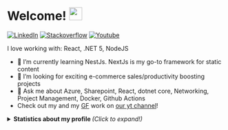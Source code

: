# Welcome! <img src="wave.gif" width="30px">

<!--
**Toumash/Toumash** is a ✨ _special_ ✨ repository because its `README.md` (this file) appears on your GitHub profile.
-->


[![LinkedIn][linkedin-shield]][linkedin-url] [![Stackoverflow][stack-shield]][stack-url] [![Youtube][yt-shield]][yt-url]


I love working with: React, .NET 5, NodeJS

<!-- - 🔭 Currently working on [🐦Bird Alert](https://github.com/Toumash/bird-alert) -->
- 🌱 I’m currently learning NestJs. NextJs is my go-to framework for static content
- 👯 I’m looking for exciting e-commerce sales/productivity boosting projects
- 💬 Ask me about Azure, Sharepoint, React, dotnet core, Networking, Project Management, Docker, Github Actions
- Check out my and my [GF](https://github.com/efemeryds) work on [our yt channel](https://www.youtube.com/channel/UCXrPqxHd-1y_oAYfv-qCnjA)!

<details>
  <summary> <b> Statistics about my profile </b> <i> (Click to expand!)</i> </summary>
  
  [![Github Stats By toumash](https://github-readme-stats.vercel.app/api?username=toumash&hide=prs&show_icons=true&title_color=fff&icon_color=79ff97&text_color=9f9f9f&bg_color=151515)]()
  
---
[linkedin-shield]: https://img.shields.io/badge/-LinkedIn-black.svg?style=flat-square&logo=linkedin&colorB=555&color=blue
[linkedin-url]: https://www.linkedin.com/in/tomaszdluski/
[stack-shield]: https://img.shields.io/static/v1?message=Stackoverflow&logo=stackoverflow&labelColor=5c5c5c&color=FE7A16&logoColor=white&label=%20
[stack-url]: https://stackoverflow.com/users/3711660/toumash
[yt-shield]: https://img.shields.io/static/v1?message=Youtube&logo=youtube&labelColor=5c5c5c&color=black&logoColor=FF0000&label=%20
[yt-url]: https://www.youtube.com/channel/UCXrPqxHd-1y_oAYfv-qCnjA
